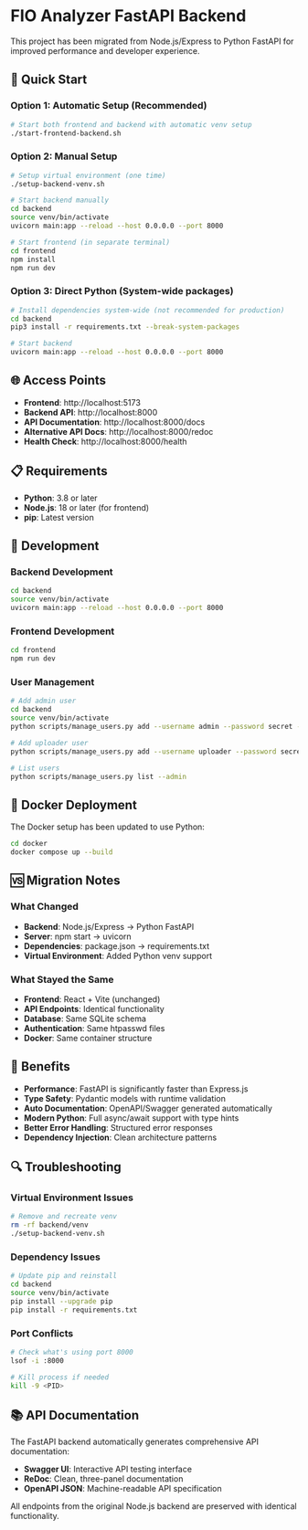 # FIO Analyzer FastAPI Backend

This project has been migrated from Node.js/Express to Python FastAPI for improved performance and developer experience.

## 🚀 Quick Start

### Option 1: Automatic Setup (Recommended)
```bash
# Start both frontend and backend with automatic venv setup
./start-frontend-backend.sh
```

### Option 2: Manual Setup
```bash
# Setup virtual environment (one time)
./setup-backend-venv.sh

# Start backend manually
cd backend
source venv/bin/activate
uvicorn main:app --reload --host 0.0.0.0 --port 8000

# Start frontend (in separate terminal)
cd frontend
npm install
npm run dev
```

### Option 3: Direct Python (System-wide packages)
```bash
# Install dependencies system-wide (not recommended for production)
cd backend
pip3 install -r requirements.txt --break-system-packages

# Start backend
uvicorn main:app --reload --host 0.0.0.0 --port 8000
```

## 🌐 Access Points

- **Frontend**: http://localhost:5173
- **Backend API**: http://localhost:8000
- **API Documentation**: http://localhost:8000/docs
- **Alternative API Docs**: http://localhost:8000/redoc
- **Health Check**: http://localhost:8000/health

## 📋 Requirements

- **Python**: 3.8 or later
- **Node.js**: 18 or later (for frontend)
- **pip**: Latest version

## 🔧 Development

### Backend Development
```bash
cd backend
source venv/bin/activate
uvicorn main:app --reload --host 0.0.0.0 --port 8000
```

### Frontend Development
```bash
cd frontend
npm run dev
```

### User Management
```bash
# Add admin user
cd backend
source venv/bin/activate
python scripts/manage_users.py add --username admin --password secret --admin

# Add uploader user
python scripts/manage_users.py add --username uploader --password secret

# List users
python scripts/manage_users.py list --admin
```

## 🐳 Docker Deployment

The Docker setup has been updated to use Python:

```bash
cd docker
docker compose up --build
```

## 🆚 Migration Notes

### What Changed
- **Backend**: Node.js/Express → Python FastAPI
- **Server**: npm start → uvicorn
- **Dependencies**: package.json → requirements.txt
- **Virtual Environment**: Added Python venv support

### What Stayed the Same
- **Frontend**: React + Vite (unchanged)
- **API Endpoints**: Identical functionality
- **Database**: Same SQLite schema
- **Authentication**: Same htpasswd files
- **Docker**: Same container structure

## 🎯 Benefits

- **Performance**: FastAPI is significantly faster than Express.js
- **Type Safety**: Pydantic models with runtime validation
- **Auto Documentation**: OpenAPI/Swagger generated automatically
- **Modern Python**: Full async/await support with type hints
- **Better Error Handling**: Structured error responses
- **Dependency Injection**: Clean architecture patterns

## 🔍 Troubleshooting

### Virtual Environment Issues
```bash
# Remove and recreate venv
rm -rf backend/venv
./setup-backend-venv.sh
```

### Dependency Issues
```bash
# Update pip and reinstall
cd backend
source venv/bin/activate
pip install --upgrade pip
pip install -r requirements.txt
```

### Port Conflicts
```bash
# Check what's using port 8000
lsof -i :8000

# Kill process if needed
kill -9 <PID>
```

## 📚 API Documentation

The FastAPI backend automatically generates comprehensive API documentation:

- **Swagger UI**: Interactive API testing interface
- **ReDoc**: Clean, three-panel documentation
- **OpenAPI JSON**: Machine-readable API specification

All endpoints from the original Node.js backend are preserved with identical functionality.